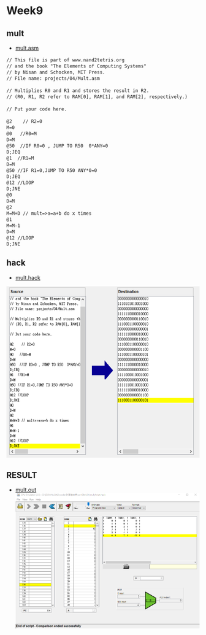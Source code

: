 # Week9
## mult
* [mult.asm](https://github.com/cycyucheng1010/co109a/blob/master/04/mult/mult.asm)
```
// This file is part of www.nand2tetris.org
// and the book "The Elements of Computing Systems"
// by Nisan and Schocken, MIT Press.
// File name: projects/04/Mult.asm

// Multiplies R0 and R1 and stores the result in R2.
// (R0, R1, R2 refer to RAM[0], RAM[1], and RAM[2], respectively.)

// Put your code here.

@2    // R2=0
M=0
@0   //R0=M 
D=M
@50  //IF R0=0 , JUMP TO R50  0*ANY=0
D;JEQ 
@1  //R1=M
D=M
@50 //IF R1=0,JUMP TO R50 ANY*0=0
D;JEQ
@12 //LOOP 
D;JNE
@0
D=M
@2
M=M+D // mult=>a=a+b do x times 
@1
M=M-1
D=M
@12 //LOOP
D;JNE
```
## hack
* [mult.hack](https://github.com/mark456tung/co109a/blob/master/04/mult/Mult.hack)

![hack.png](https://github.com/mark456tung/co109a/blob/master/04/mult/mult.png)
## RESULT
* [mult.out](https://github.com/mark456tung/co109a/blob/master/04/mult/Mult.out)
![mult.png](https://github.com/mark456tung/co109a/blob/master/04/mult/mult2.png)
